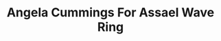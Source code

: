 ---
title: Angela Cummings For Assael Wave Ring
description: |
  A single, stunning South Sea Pearl is accented with Diamonds set in an undulating pattern in this organic ring design, reminiscent of the sea.
specs: |
  16 - 15.7mm South Sea Cultured Pearl Button with 2.76 carats of White Diamonds, set in Platinum and 18K Yellow Gold.
images:
  - angela-cummings-for-assael-wave-ring.jpg
category: Angela Cummings for Assael
tags:
  - rings
---